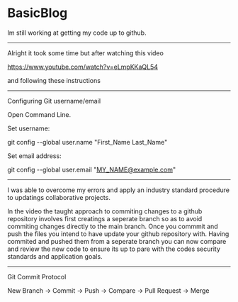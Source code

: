 # BasicBlog

Im still working at getting my code up to github.

*****************************************************************************************************

Alright it took some time but after watching this video

https://www.youtube.com/watch?v=eLmpKKaQL54

and following these instructions

*****************************************************************************************************

Configuring Git username/email

Open Command Line.

Set username:

git config --global user.name "First_Name Last_Name"

Set email address:

git config --global user.email "MY_NAME@example.com"

**************************************************************************************************

I was able to overcome my errors and apply an industry standard procedure to updatings
collaborative projects.

In the video the taught approach to commiting changes to a github repository involves first creatings
a seperate branch so as to avoid commiting changes directly to the main branch. Once you commmit and push the files you intend to have update your github repository with. Having commited and pushed them from a seperate branch you can now compare and review the new code to ensure its up to pare with the codes security standards and application goals.

***************************************************************************************************

Git Commit Protocol

New Branch -> Commit -> Push -> Compare -> Pull Request -> Merge